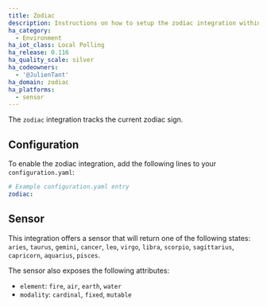 ```yaml
---
title: Zodiac
description: Instructions on how to setup the zodiac integration within Home Assistant.
ha_category:
  - Environment
ha_iot_class: Local Polling
ha_release: 0.116
ha_quality_scale: silver
ha_codeowners:
  - '@JulienTant'
ha_domain: zodiac
ha_platforms:
  - sensor
---
```


The `zodiac` integration tracks the current zodiac sign.

## Configuration

To enable the zodiac integration, add the following lines to your `configuration.yaml`:

```yaml
# Example configuration.yaml entry
zodiac:
```

## Sensor

This integration offers a sensor that will return one of the following states:
`aries`, `taurus`, `gemini`, `cancer`, `leo`, `virgo`, `libra`, `scorpio`, `sagittarius`, `capricorn`, `aquarius`, `pisces`.

The sensor also exposes the following attributes:

- `element`: `fire`, `air`, `earth`, `water`
- `modality`: `cardinal`, `fixed`, `mutable`
